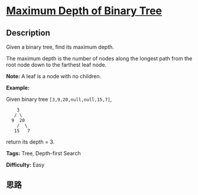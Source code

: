 # [Maximum Depth of Binary Tree][title]

## Description

Given a binary tree, find its maximum depth.

The maximum depth is the number of nodes along the longest path from the root
node down to the farthest leaf node.

**Note:**  A leaf is a node with no children.

**Example:**

Given binary tree `[3,9,20,null,null,15,7]`,
                3       / \      9  20        /  \       15   7

return its depth = 3.


**Tags:** Tree, Depth-first Search

**Difficulty:** Easy

## 思路

[title]: https://leetcode.com/problems/maximum-depth-of-binary-tree
